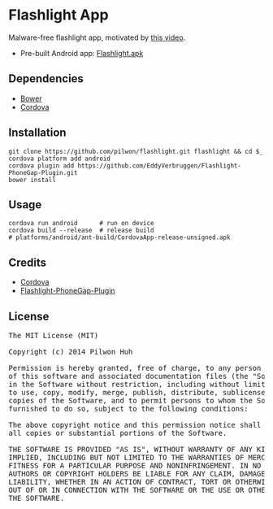 # Flashlight App

Malware-free flashlight app, motivated by [this video](https://www.youtube.com/watch?v=Q8xz8xKEFvU).

* Pre-built Android app: [Flashlight.apk](https://github.com/pilwon/flashlight-app/blob/master/releases/Flashlight.apk?raw=true)

## Dependencies

* [Bower](http://bower.io)
* [Cordova](http://cordova.apache.org)

## Installation

    git clone https://github.com/pilwon/flashlight.git flashlight && cd $_
    cordova platform add android
    cordova plugin add https://github.com/EddyVerbruggen/Flashlight-PhoneGap-Plugin.git
    bower install

## Usage

    cordova run android      # run on device
    cordova build --release  # release build
    # platforms/android/ant-build/CordovaApp-release-unsigned.apk

## Credits

* [Cordova](http://cordova.apache.org/)
* [Flashlight-PhoneGap-Plugin](https://github.com/EddyVerbruggen/Flashlight-PhoneGap-Plugin)

## License

<pre>
The MIT License (MIT)

Copyright (c) 2014 Pilwon Huh

Permission is hereby granted, free of charge, to any person obtaining a copy
of this software and associated documentation files (the "Software"), to deal
in the Software without restriction, including without limitation the rights
to use, copy, modify, merge, publish, distribute, sublicense, and/or sell
copies of the Software, and to permit persons to whom the Software is
furnished to do so, subject to the following conditions:

The above copyright notice and this permission notice shall be included in
all copies or substantial portions of the Software.

THE SOFTWARE IS PROVIDED "AS IS", WITHOUT WARRANTY OF ANY KIND, EXPRESS OR
IMPLIED, INCLUDING BUT NOT LIMITED TO THE WARRANTIES OF MERCHANTABILITY,
FITNESS FOR A PARTICULAR PURPOSE AND NONINFRINGEMENT. IN NO EVENT SHALL THE
AUTHORS OR COPYRIGHT HOLDERS BE LIABLE FOR ANY CLAIM, DAMAGES OR OTHER
LIABILITY, WHETHER IN AN ACTION OF CONTRACT, TORT OR OTHERWISE, ARISING FROM,
OUT OF OR IN CONNECTION WITH THE SOFTWARE OR THE USE OR OTHER DEALINGS IN
THE SOFTWARE.
</pre>
